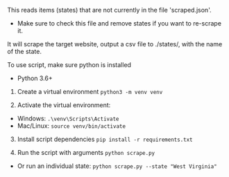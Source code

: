 
This reads items (states) that are not currently in the file 'scraped.json'. 
- Make sure to check this file and remove states if you want to re-scrape it.

It will scrape the target website, output a csv file to ./states/, with the name of the state.

To use script, make sure python is installed
- Python 3.6+

1. Create a virtual environment
`python3 -m venv venv`

2. Activate the virtual environment:
- Windows: `.\venv\Scripts\Activate`
- Mac/Linux: `source venv/bin/activate`

3. Install script dependencies
`pip install -r requirements.txt`

4. Run the script with arguments
`python scrape.py`
 - Or run an individual state: `python scrape.py --state "West Virginia"`


